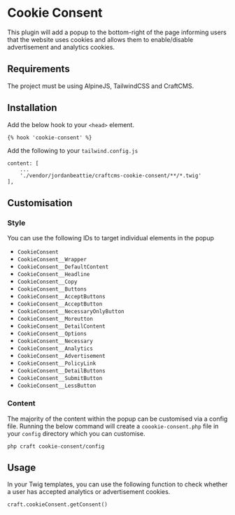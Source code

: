 # Cookie Consent
This plugin will add a popup to the bottom-right of the page informing users that the website uses cookies and allows them to enable/disable advertisement and analytics cookies. 

## Requirements
The project must be using AlpineJS, TailwindCSS and CraftCMS. 

## Installation

Add the below hook to your `<head>` element. 
```
{% hook 'cookie-consent' %}
```

Add the following to your `tailwind.config.js`
```
content: [
    ...
    './vendor/jordanbeattie/craftcms-cookie-consent/**/*.twig'
],
```

## Customisation
### Style
You can use the following IDs to target individual elements in the popup
- `CookieConsent`
- `CookieConsent__Wrapper`
- `CookieConsent__DefaultContent`
- `CookieConsent__Headline`
- `CookieConsent__Copy`
- `CookieConsent__Buttons`
- `CookieConsent__AcceptButtons`
- `CookieConsent__AcceptButton`
- `CookieConsent__NecessaryOnlyButton`
- `CookieConsent__Moreutton`
- `CookieConsent__DetailContent`
- `CookieConsent__Options`
- `CookieConsent__Necessary`
- `CookieConsent__Analytics`
- `CookieConsent__Advertisement`
- `CookieConsent__PolicyLink`
- `CookieConsent__DetailButtons`
- `CookieConsent__SubmitButton`
- `CookieConsent__LessButton`

### Content
The majority of the content within the popup can be customised via a config file. Running the below command will create a `coookie-consent.php` file in your `config` directory which you can customise. 
```
php craft cookie-consent/config
```

## Usage
In your Twig templates, you can use the following function to check whether a user has accepted analytics or advertisement cookies. 
```
craft.cookieConsent.getConsent()
```

